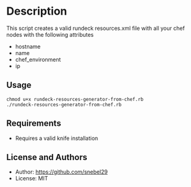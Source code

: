 Description
=====================
This script creates a valid rundeck resources.xml file with all your chef nodes with the following attributes
- hostname
- name
- chef_environment
- ip

Usage
-----
```
chmod u+x rundeck-resources-generator-from-chef.rb
./rundeck-resources-generator-from-chef.rb
```
Requirements
------------
- Requires a valid knife installation
 
License and Authors
-------------------
- Author: https://github.com/snebel29
- License: MIT
